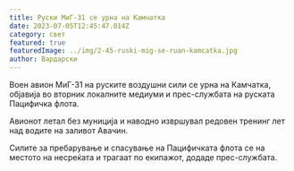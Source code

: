 ```yaml
---
title: Руски МиГ-31 се урна на Камчатка
date: 2023-07-05T12:45:47.014Z
category: свет
featured: true
featuredImage: ../img/2-45-ruski-mig-se-ruan-kamcatka.jpg
author: Вардарски
---
```

Воен авион МиГ-31 на руските воздушни сили се урна на Камчатка, објавија во вторник локалните медиуми и прес-службата на руската Пацифичка флота.

Авионот летал без муниција и наводно извршувал редовен тренинг лет над водите на заливот Авачин.

Силите за пребарување и спасување на Пацифичката флота се на местото на несреќата и трагаат по екипажот, додаде прес-службата.